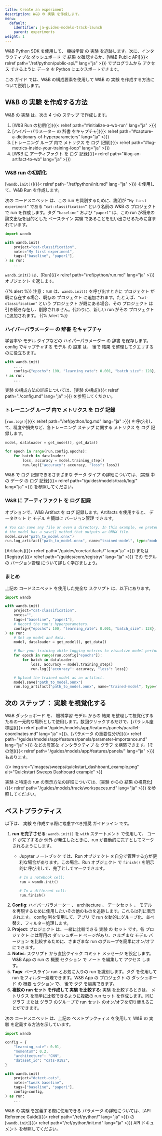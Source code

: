 ```yaml
---
title: Create an experiment
description: W&B の 実験 を作成します。
menu:
  default:
    identifier: ja-guides-models-track-launch
    parent: experiments
weight: 1
---
```


W&B Python SDK を使用して、 機械学習 の 実験 を追跡します。次に、インタラクティブな ダッシュボード で 結果 を確認するか、[W&B Public API]({{< relref path="/ref/python/public-api/" lang="ja" >}}) でプログラムから アクセス できるように データ を Python にエクスポートできます。

この ガイド では、W&B の構成要素を使用して W&B の 実験 を作成する方法について説明します。

## W&B の 実験 を作成する方法

W&B の 実験 は、次の 4 つの ステップ で作成します。

1. [W&B Run の初期化]({{< relref path="#initialize-a-wb-run" lang="ja" >}})
2. [ハイパーパラメーター の 辞書 をキャプチャ]({{< relref path="#capture-a-dictionary-of-hyperparameters" lang="ja" >}})
3. [トレーニング ループ 内で メトリクス を ログ 記録]({{< relref path="#log-metrics-inside-your-training-loop" lang="ja" >}})
4. [W&B に アーティファクト を ログ 記録]({{< relref path="#log-an-artifact-to-wb" lang="ja" >}})

### W&B run の初期化
[`wandb.init()`]({{< relref path="/ref/python/init.md" lang="ja" >}}) を使用して、W&B Run を作成します。

次の コードスニペット は、この run を識別するために、説明が `“My first experiment”` である `“cat-classification”` という名前の W&B の プロジェクト で run を作成します。タグ `“baseline”` および `“paper1”` は、この run が将来の論文出版を目的とした ベースライン 実験 であることを思い出させるために含まれています。

```python
import wandb

with wandb.init(
    project="cat-classification",
    notes="My first experiment",
    tags=["baseline", "paper1"],
) as run:
    ...
```

`wandb.init()` は、[Run]({{< relref path="/ref/python/run.md" lang="ja" >}}) オブジェクト を返します。

{{% alert %}}
注意：run は、`wandb.init()` を呼び出すときに プロジェクト が既に存在する場合、既存の プロジェクト に追加されます。たとえば、`“cat-classification”` という プロジェクト が既にある場合、その プロジェクト は引き続き存在し、削除されません。代わりに、新しい run がその プロジェクト に追加されます。
{{% /alert %}}

### ハイパーパラメーター の 辞書 をキャプチャ
学習率や モデル タイプなどの ハイパーパラメーター の 辞書 を保存します。config でキャプチャする モデル の 設定 は、 後で 結果 を整理してクエリするのに役立ちます。

```python
with wandb.init(
    ...,
    config={"epochs": 100, "learning_rate": 0.001, "batch_size": 128},
) as run:
    ...
```

実験 の構成方法の詳細については、[実験 の構成]({{< relref path="./config.md" lang="ja" >}}) を参照してください。

### トレーニング ループ 内で メトリクス を ログ 記録
[`run.log()`]({{< relref path="/ref/python/log.md" lang="ja" >}}) を呼び出して、精度や損失など、各トレーニング ステップ に関する メトリクス を ログ 記録します。

```python
model, dataloader = get_model(), get_data()

for epoch in range(run.config.epochs):
    for batch in dataloader:
        loss, accuracy = model.training_step()
        run.log({"accuracy": accuracy, "loss": loss})
```

W&B で ログ 記録できるさまざまな データ タイプ の詳細については、[実験 中の データ の ログ 記録]({{< relref path="/guides/models/track/log/" lang="ja" >}}) を参照してください。

### W&B に アーティファクト を ログ 記録
オプションで、W&B Artifact を ログ 記録します。Artifacts を使用すると、 データセット と モデル を簡単に バージョン管理 できます。
```python
# You can save any file or even a directory. In this example, we pretend
# the model has a save() method that outputs an ONNX file.
model.save("path_to_model.onnx")
run.log_artifact("path_to_model.onnx", name="trained-model", type="model")
```
[Artifacts]({{< relref path="/guides/core/artifacts/" lang="ja" >}}) または [Registry]({{< relref path="/guides/core/registry/" lang="ja" >}}) での モデル の バージョン管理 について詳しく学びましょう。

### まとめ
上記の コードスニペット を使用した完全な スクリプト は、以下にあります。
```python
import wandb

with wandb.init(
    project="cat-classification",
    notes="",
    tags=["baseline", "paper1"],
    # Record the run's hyperparameters.
    config={"epochs": 100, "learning_rate": 0.001, "batch_size": 128},
) as run:
    # Set up model and data.
    model, dataloader = get_model(), get_data()

    # Run your training while logging metrics to visualize model performance.
    for epoch in range(run.config["epochs"]):
        for batch in dataloader:
            loss, accuracy = model.training_step()
            run.log({"accuracy": accuracy, "loss": loss})

    # Upload the trained model as an artifact.
    model.save("path_to_model.onnx")
    run.log_artifact("path_to_model.onnx", name="trained-model", type="model")
```

## 次の ステップ ： 実験 を視覚化する
W&B ダッシュボード を、 機械学習 モデル からの 結果 を整理して視覚化するための一元的な場所として使用します。数回クリックするだけで、[パラレル座標図]({{< relref path="/guides/models/app/features/panels/parallel-coordinates.md" lang="ja" >}})、[パラメータ の重要性分析]({{< relref path="/guides/models/app/features/panels/parameter-importance.md" lang="ja" >}}) などの豊富な インタラクティブ な グラフ を構築できます。[その他]({{< relref path="/guides/models/app/features/panels/" lang="ja" >}}) もあります。

{{< img src="/images/sweeps/quickstart_dashboard_example.png" alt="Quickstart Sweeps Dashboard example" >}}

実験 と特定の run の表示方法の詳細については、[実験 からの 結果 の視覚化]({{< relref path="/guides/models/track/workspaces.md" lang="ja" >}}) を参照してください。

## ベストプラクティス
以下は、 実験 を作成する際に考慮すべき推奨 ガイドライン です。

1.  **run を完了させる**: `wandb.init()` を `with` ステートメント で使用して、 コード が完了するか 例外 が発生したときに、run が自動的に完了としてマークされるようにします。
    * Jupyter ノートブック では、Run オブジェクト を自分で管理する方が便利な場合があります。この場合、Run オブジェクト で `finish()` を明示的に呼び出して、完了としてマークできます。

        ```python
        # In a notebook cell:
        run = wandb.init()

        # In a different cell:
        run.finish()
        ```
2.  **Config**: ハイパーパラメーター 、 architecture 、 データセット 、 モデル を再現するために使用したいその他のものを追跡します。これらは列に表示されます。 config 列を使用して、アプリ で run を動的にグループ化、並べ替え、フィルター処理します。
3.  **Project**: プロジェクト は、一緒に比較できる 実験 の セット です。各 プロジェクト には専用の ダッシュボード ページがあり、さまざまな モデル バージョン を比較するために、さまざまな run のグループを簡単にオン/オフにできます。
4.  **Notes**: スクリプト から直接クイック コミット メッセージ を設定します。W&B App の run の 概要 セクション で ノート を編集して アクセス します。
5.  **Tags**: ベースライン run とお気に入りの run を識別します。タグ を使用して run をフィルター処理できます。W&B App の プロジェクト の ダッシュボード の 概要 セクション で、 後で タグ を編集できます。
6.  **複数の run セット を作成して 実験 を比較する**: 実験 を比較するときは、 メトリクス を簡単に比較できるように複数の run セット を作成します。同じ グラフ または グラフ のグループで run セット のオン/オフを切り替えることができます。

次の コードスニペット は、上記の ベストプラクティス を使用して W&B の 実験 を定義する方法を示しています。

```python
import wandb

config = {
    "learning_rate": 0.01,
    "momentum": 0.2,
    "architecture": "CNN",
    "dataset_id": "cats-0192",
}

with wandb.init(
    project="detect-cats",
    notes="tweak baseline",
    tags=["baseline", "paper1"],
    config=config,
) as run:
    ...
```

W&B の 実験 を定義する際に使用できる パラメータ の詳細については、[API Reference Guide]({{< relref path="/ref/python/" lang="ja" >}}) の [`wandb.init`]({{< relref path="/ref/python/init.md" lang="ja" >}}) API ドキュメント を参照してください。
